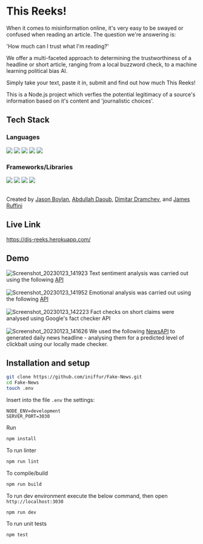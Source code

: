 # This Reeks!

When it comes to misinformation online, it's very easy to be swayed or confused when reading an article. The question we're answering is:

'How much can I trust what I'm reading?'

We offer a multi-faceted approach to determining the trustworthiness of a headline or short article, ranging from a local buzzword check, to a machine learning political bias AI.

Simply take your text, paste it in, submit and find out how much This Reeks!

This is a Node.js project which verfies the potential legitimacy of a source's information based on it's content and 'journalistic choices'.

## Tech Stack

### Languages

<div align="left">
  <img src="https://img.shields.io/badge/javascript-%23323330.svg?style=for-the-badge&logo=javascript&logoColor=%23F7DF1E"/>
  <img src="https://img.shields.io/badge/TypeScript-007ACC?style=for-the-badge&logo=typescript&logoColor=white"/>
    <img src="https://img.shields.io/badge/node.js-6DA55F?style=for-the-badge&logo=node.js&logoColor=white"/> 
    <img src="https://img.shields.io/badge/html5-%23E34F26.svg?style=for-the-badge&logo=html5&logoColor=white"/>
  <img src="https://img.shields.io/badge/css3-%231572B6.svg?style=for-the-badge&logo=css3&logoColor=white"/>
    </div>

### Frameworks/Libraries

<div align="left">
  <img src="https://img.shields.io/badge/express.js-%23404d59.svg?style=for-the-badge&logo=express&logoColor=%2361DAFB"/>
    <img src="https://img.shields.io/static/v1?style=for-the-badge&message=Bootstrap&color=7952B3&logo=Bootstrap&logoColor=FFFFFF&label="/>
      <img src="https://img.shields.io/badge/-jest-%23C21325?style=for-the-badge&logo=jest&logoColor=white"/>
  <img src="https://img.shields.io/badge/-cypress-%23E5E5E5?style=for-the-badge&logo=cypress&logoColor=058a5e"/>
  
  </div>
  </br>

Created by
[Jason Boylan](https://github.com/Vanboylan),
[Abdullah Daoub](https://github.com/adaoub),
[Dimitar Dramchev](https://github.com/ddrmv), and
[James Ruffini](https://github.com/iniffur)
<br>
## Live Link

https://dis-reeks.herokuapp.com/
<br>
## Demo
![Screenshot_20230123_141923](https://user-images.githubusercontent.com/34510364/214071342-3354b528-abfe-4a88-a55f-1acf1fa5094b.png)
Text sentiment analysis was carried out using the following [API](https://rapidapi.com/gaurmanojkumar530/api/text-analysis12)
<br><br>
![Screenshot_20230123_141952](https://user-images.githubusercontent.com/34510364/214071351-6587de09-db8c-4186-bd5d-15f724958437.png)
Emotional analysis was carried out using the following [API](https://rapidapi.com/KarstenT/api/emodex-emotions-analysis/)
<br><br>
![Screenshot_20230123_142223](https://user-images.githubusercontent.com/34510364/214071357-22b10a5d-a638-43d4-809d-fa0be656ed28.png)
Fact checks on short claims were analysed using Google's fact checker API
<br><br>
![Screenshot_20230123_141626](https://user-images.githubusercontent.com/34510364/214071321-7a78b7b0-36b6-4634-828e-0b54373dba42.png)
We used the following [NewsAPI](https://newsapi.org/) to generated daily news headline - analysing them for a predicted level of clickbait using our locally made checker.
<br>

## Installation and setup

```bash
git clone https://github.com/iniffur/Fake-News.git
cd Fake-News
touch .env
```

Insert into the file `.env` the settings:

```
NODE_ENV=development
SERVER_PORT=3030
```

Run

```bash
npm install
```

To run linter

```bash
npm run lint
```

To compile/build

```bash
npm run build
```

To run dev environment execute the below command, then open `http://localhost:3030`

```bash
npm run dev
```

To run unit tests

```bash
npm test
```
